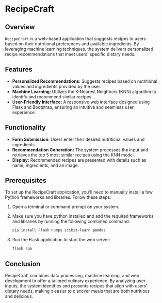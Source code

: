 # RecipeCraft

## Overview
`RecipeCraft` is a web-based application that suggests recipes to users based on their nutritional preferences and available ingredients. By leveraging machine learning techniques, the system delivers personalized recipe recommendations that meet users' specific dietary needs.

## Features
- **Personalized Recommendations:** Suggests recipes based on nutritional values and ingredients provided by the user.
- **Machine Learning:** Utilizes the K-Nearest Neighbors (KNN) algorithm to identify and recommend similar recipes.
- **User-Friendly Interface:** A responsive web interface designed using Flask and Bootstrap, ensuring an intuitive and seamless user experience.

## Functionality
- **Form Submission:** Users enter their desired nutritional values and ingredients.
- **Recommendation Generation:** The system processes the input and retrieves the top 5 most similar recipes using the KNN model.
- **Display:** Recommended recipes are presented with details such as name, ingredients, and an image. 

## Prerequisites
To set up the RecipeCraft application, you'll need to manually install a few Python frameworks and libraries. Follow these steps:
1. Open a terminal or command prompt on your system.
2. Make sure you have python installed and add the required frameworks and libraries by running the following combined command:

   ```bash
   pip install Flask numpy scikit-learn pandas
3. Run the Flask application to start the web server:
   ```bash
   flask run
## Conclusion
RecipeCraft combines data processing, machine learning, and web development to offer a tailored culinary experience. By analyzing user inputs, the system identifies and presents recipes that align with users' dietary needs, making it easier to discover meals that are both nutritious and delicious.

